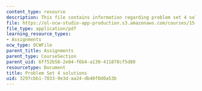 ```yaml
---
content_type: resource
description: This file contains information regarding problem set 4 solutions.
file: https://ol-ocw-studio-app-production.s3.amazonaws.com/courses/15-053-optimization-methods-in-management-science-spring-2013/3297cbb170339e3daa24db40f0d0a53b_MIT15_053S13_ps4sol.pdf
file_type: application/pdf
learning_resource_types:
- Assignments
ocw_type: OCWFile
parent_title: Assignments
parent_type: CourseSection
parent_uid: 6ff52b58-2e04-f6b4-a130-411870cf5d80
resourcetype: Document
title: Problem Set 4 solutions
uid: 3297cbb1-7033-9e3d-aa24-db40f0d0a53b
---
```

